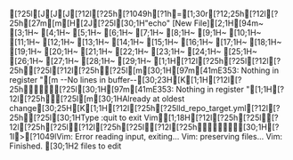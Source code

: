[?25l[J[J[J[?12l[?25h[?1049h[?1h=[1;30r[?12;25h[?12l[?25h[27m[m[H[2J[?25l[30;1H"echo" [New File][2;1H[94m~                                                                                                                                                    [3;1H~                                                                                                                                                    [4;1H~                                                                                                                                                    [5;1H~                                                                                                                                                    [6;1H~                                                                                                                                                    [7;1H~                                                                                                                                                    [8;1H~                                                                                                                                                    [9;1H~                                                                                                                                                    [10;1H~                                                                                                                                                    [11;1H~                                                                                                                                                    [12;1H~                                                                                                                                                    [13;1H~                                                                                                                                                    [14;1H~                                                                                                                                                    [15;1H~                                                                                                                                                    [16;1H~                                                                                                                                                    [17;1H~                                                                                                                                                    [18;1H~                                                                                                                                                    [19;1H~                                                                                                                                                    [20;1H~                                                                                                                                                    [21;1H~                                                                                                                                                    [22;1H~                                                                                                                                                    [23;1H~                                                                                                                                                    [24;1H~                                                                                                                                                    [25;1H~                                                                                                                                                    [26;1H~                                                                                                                                                    [27;1H~                                                                                                                                                    [28;1H~                                                                                                                                                    [29;1H~                                                                                                                                                    [1;1H[?12l[?25h[?25l[?12l[?25h[?25l[?12l[?25h[?25l[m[30;1H[97m[41mE353: Nothing in register "[m--No lines in buffer--[30;23H[K[1;1H[?12l[?25h[?25l[30;1H[97m[41mE353: Nothing in register "[1;1H[?12l[?25h[?25l[m[30;1HAlready at oldest change[30;25H[K[1;1H[?12l[?25h[?25lld_repo_target.yml[?12l[?25h[?25l[30;1HType  :quit<Enter>  to exit Vim[1;18H[?12l[?25h[?25l[?12l[?25h[?25l[?12l[?25h[?25l[?12l[?25h[30;1H[?1l>[?1049lVim: Error reading input, exiting...
Vim: preserving files...
Vim: Finished.
[30;1H2 files to edit
